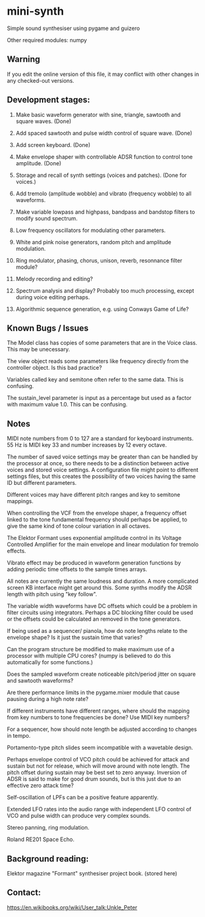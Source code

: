 # mini-synth

Simple sound synthesiser using pygame and guizero

Other required modules: numpy

## Warning

If you edit the online version of this file, it may conflict with other changes in any checked-out versions.

## Development stages:

1. Make basic waveform generator with sine, triangle, sawtooth and square waves. (Done)

2. Add spaced sawtooth and pulse width control of square wave. (Done)

3. Add screen keyboard. (Done)

4. Make envelope shaper with controllable ADSR function to control tone amplitude. (Done)

5. Storage and recall of synth settings (voices and patches). (Done for voices.)

6. Add tremolo (amplitude wobble) and vibrato (frequency wobble) to all waveforms.

7. Make variable lowpass and highpass, bandpass and bandstop filters to modify sound spectrum.

8. Low frequency oscillators for modulating other parameters.

9. White and pink noise generators, random pitch and amplitude modulation.

10. Ring modulator, phasing, chorus, unison, reverb, resonnance filter module?

11. Melody recording and editing?

12. Spectrum analysis and display? Probably too much processing, except during voice editing perhaps.

13. Algorithmic sequence generation, e.g. using Conways Game of Life?

## Known Bugs / Issues

The Model class has copies of some parameters that are in the Voice class. This may be unecessary.

The view object reads some parameters like frequency directly from the controller object. Is this bad practice?

Variables called key and semitone often refer to the same data. This is confusing.

The sustain_level parameter is input as a percentage but used as a factor with maximum value 1.0. This can be
confusing.

## Notes

MIDI note numbers from 0 to 127 are a standard for keyboard instruments. 55 Hz is MIDI key 33 and number increases
by 12 every octave.

The number of saved voice settings may be greater than can be handled by the processor at once, so there needs
to be a distinction between active voices and stored voice settings. A configuration file might point to
different settings files, but this creates the possibility of two voices having the same ID but different
parameters.

Different voices may have different pitch ranges and key to semitone mappings.

When controlling the VCF from the envelope shaper, a frequency offset linked to the tone fundamental frequency
should perhaps be applied, to give the same kind of tone colour variation in all octaves.

The Elektor Formant uses exponential amplitude control in its Voltage Controlled Amplifier for the main envelope
and linear modulation for tremolo effects.

Vibrato effect may be produced in waveform generation functions by adding periodic time offsets to the
sample times arrays.

All notes are currently the same loudness and duration. A more complicated screen KB interface might get around this.
Some synths modify the ADSR length with pitch using "key follow". 

The variable width waveforms have DC offsets which could be a problem in filter circuits using integrators.
Perhaps a DC blocking filter could be used or the offsets could be calculated an removed in the tone generators.

If being used as a sequencer/ pianola, how do note lengths relate to the envelope shape? Is it just the sustain
time that varies?

Can the program structure be modified to make maximum use of a processor with multiple CPU cores? (numpy is
believed to do this automatically for some functions.)

Does the sampled waveform create noticeable pitch/period jitter on square and sawtooth waveforms?

Are there performance limits in the pygame.mixer module that cause pausing during a high note rate?

If different instruments have different ranges, where should the mapping from key numbers to tone frequencies be done?
Use MIDI key numbers?

For a sequencer, how should note length be adjusted according to changes in tempo.

Portamento-type pitch slides seem incompatible with a wavetable design.

Perhaps envelope control of VCO pitch could be achieved for attack and sustain but not for release, which will move
around with note length. The pitch offset during sustain may be best set to zero anyway. Inversion of ADSR is said to make
for good drum sounds, but is this just due to an effective zero attack time?

Self-oscillation of LPFs can be a positive feature apparently.

Extended LFO rates into the audio range with independent LFO control of VCO and pulse width can produce very complex sounds.

Stereo panning, ring modulation.

Roland RE201 Space Echo.

## Background reading:

Elektor magazine "Formant" synthesiser project book. (stored here)

## Contact:

https://en.wikibooks.org/wiki/User_talk:Unkle_Peter
